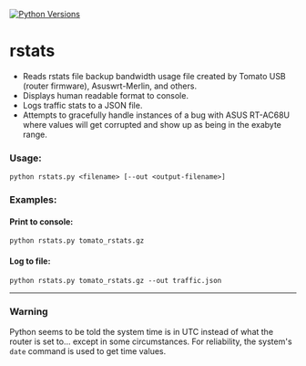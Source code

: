 [![Python Versions](https://img.shields.io/badge/python-3.10%20%7C%203.11%20%7C%203.12-blue)](https://github.com/awsr/rstats-logger)

# rstats

- Reads rstats file backup bandwidth usage file created by Tomato USB (router firmware), Asuswrt-Merlin, and others.
- Displays human readable format to console.
- Logs traffic stats to a JSON file.
- Attempts to gracefully handle instances of a bug with ASUS RT-AC68U where values will get corrupted and show up as being in the exabyte range.

### Usage:
`python rstats.py <filename> [--out <output-filename>]`

### Examples:

#### Print to console:

`python rstats.py tomato_rstats.gz`

#### Log to file:

`python rstats.py tomato_rstats.gz --out traffic.json`

---

### Warning

Python seems to be told the system time is in UTC instead of what the router is set to... except in some circumstances. For reliability, the system's `date` command is used to get time values.
